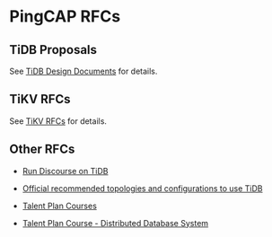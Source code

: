 # PingCAP RFCs

## TiDB Proposals

See [TiDB Design Documents](https://github.com/pingcap/tidb/tree/master/docs/design) for details.

## TiKV RFCs

See [TiKV RFCs](https://github.com/tikv/rfcs) for details.

## Other RFCs

- [Run Discourse on TiDB](./2019-11-28-discourse-on-tidb.md)
- [Official recommended topologies and configurations to use TiDB](https://github.com/pingcap/community/rfc/2019-11-30-recommand-tidb-configure.md)

- [Talent Plan Courses](https://github.com/pingcap/community/rfc/2019-12-11-Talent-Plan-Courses.md)

- [Talent Plan Course - Distributed Database System](https://github.com/pingcap/community/rfc/2019-12-9-pingcap-university-campus.md)
